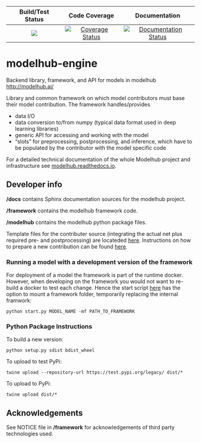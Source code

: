 |                                                       Build/Test Status                                                       |                                                                                           Code Coverage                                                                                           |                                                                    Documentation                                                                    |
| :---------------------------------------------------------------------------------------------------------------------------: | :-----------------------------------------------------------------------------------------------------------------------------------------------------------------------------------------------: | :-------------------------------------------------------------------------------------------------------------------------------------------------: |
| [![](https://travis-ci.org/modelhub-ai/modelhub-engine.svg?branch=master)](https://travis-ci.org/modelhub-ai/modelhub-engine) | [![Coverage Status](https://coveralls.io/repos/github/modelhub-ai/modelhub-engine/badge.svg?branch=master&service=github)](https://coveralls.io/github/modelhub-ai/modelhub-engine?branch=master) | [![Documentation Status](https://readthedocs.org/projects/modelhub/badge/?version=latest)](https://modelhub.readthedocs.io/en/latest/?badge=latest) |

# modelhub-engine

Backend library, framework, and API for models in modelhub http://modelhub.ai/

Library and common framework on which model contributors must base their model contribution. The framework handles/provides

* data I/O
* data conversion to/from numpy (typical data format used in deep learning libraries)
* generic API for accessing and working with the model
* “slots” for preprocessing, postprocessing, and inference, which have to be populated by the contributor with the model specific code

For a detailed technical documentation of the whole Modelhub project and infrastructure see [modelhub.readthedocs.io](http://modelhub.readthedocs.io).

## Developer info

**/docs** contains Sphinx documentation sources for the modelhub project.

**/framework** contains the modelhub framework code.

**/modelhub** contains the modelhub python package files.

Template files for the contributer source (integrating the actual net plus required pre- and postprocessing) are locateded [here](https://github.com/modelhub-ai/model-template). Instructions on how to prepare a new contribution can be found [here](http://modelhub.readthedocs.io/en/latest/contribute.html).

### Running a model with a development version of the framework

For deployment of a model the framework is part of the runtime docker. However, when developing on the framework you would not want to re-build a docker to test each change. Hence the start script [here](https://github.com/modelhub-ai/modelhub) has the option to mount a framework folder, temporarily replacing the internal framwork:

```
python start.py MODEL_NAME -mf PATH_TO_FRAMEWORK
```

### Python Package Instructions

To build a new version:

```
python setup.py sdist bdist_wheel
```

To upload to test PyPi:

```
twine upload --repository-url https://test.pypi.org/legacy/ dist/*
```

To upload to PyPi:

```
twine upload dist/*
```

## Acknowledgements

See NOTICE file in **/framework** for acknowledgements of third party technologies used.
